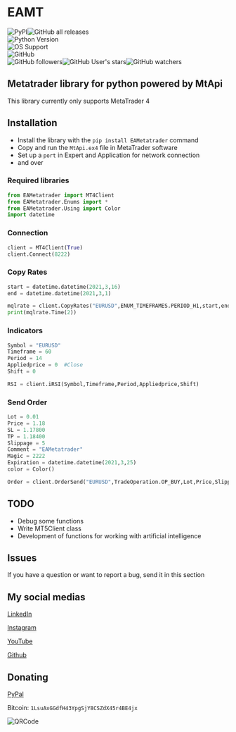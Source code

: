 # EAMT
![PyPI](https://img.shields.io/pypi/v/EAMetatrader)![GitHub all releases](https://img.shields.io/github/downloads/EAScript/EAMT/total) \
![Python Version](https://img.shields.io/badge/Python%20Version-3-blue) \
![OS Support](https://img.shields.io/badge/OS%20Support-WIN--64-lightgrey) \
![GitHub](https://img.shields.io/github/license/EAScript/EAMT) \
![GitHub followers](https://img.shields.io/github/followers/EAScript?style=social)![GitHub User's stars](https://img.shields.io/github/stars/EAScript?style=social)![GitHub watchers](https://img.shields.io/github/watchers/EAScript/EAMT?style=social)
## Metatrader library for python powered by MtApi
This library currently only supports MetaTrader 4

## Installation
- Install the library with the `pip install EAMetatrader` command
- Copy and run the `MtApi.ex4` file in MetaTrader software
- Set up a `port` in Expert and Application for network connection
- and over
 
### Required libraries
```Python
from EAMetatrader import MT4Client
from EAMetatrader.Enums import *
from EAMetatrader.Using import Color
import datetime
```

### Connection
```Python
client = MT4Client(True)
client.Connect(8222)
```

### Copy Rates
```Python
start = datetime.datetime(2021,3,16)
end = datetime.datetime(2021,3,1)

mqlrate = client.CopyRates("EURUSD",ENUM_TIMEFRAMES.PERIOD_H1,start,end)
print(mqlrate.Time(2))
```

### Indicators
```Python
Symbol = "EURUSD"
Timeframe = 60
Period = 14
Appliedprice = 0  #Close
Shift = 0

RSI = client.iRSI(Symbol,Timeframe,Period,Appliedprice,Shift)
```

### Send Order
```Python
Lot = 0.01
Price = 1.18
SL = 1.17800
TP = 1.18400
Slippage = 5
Comment = "EAMetatrader"
Magic = 2222
Expiration = datetime.datetime(2021,3,25)
color = Color()

Order = client.OrderSend("EURUSD",TradeOperation.OP_BUY,Lot,Price,Slippage,SL,TP,Comment,Magic,Expiration,color.Green())
```

## TODO
- Debug some functions
- Write MT5Client class
- Development of functions for working with artificial intelligence

## Issues
If you have a question or want to report a bug, send it in this section

## My social medias
[LinkedIn](https://www.linkedin.com/in/ehsan-akbari-0487ba187)

[Instagram](https://instagram.com/ea.forex.programmer)

[YouTube](https://youtube.com/channel/UCCmSFoxq8NNlmGs9I3T5QLA)

[Github](https://github.com/EAScript)

## Donating
[PyPal](https://www.paypal.me/eaforexprogrammer)

Bitcoin: `1LsuAxGGdfH43YpgSjY8CSZdX45r4BE4jx`

![QRCode](https://i.ibb.co/sQ4QqMk/My-Bit-Coin-Wallet.png)






